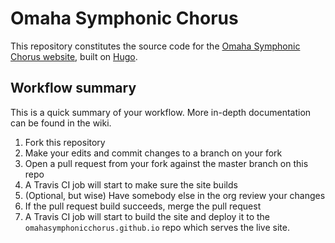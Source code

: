 # Omaha Symphonic Chorus

This repository constitutes the source code for the [Omaha Symphonic Chorus website](https://omahasymphonicchorus.org), built on [Hugo](https://gohugo.io).

## Workflow summary

This is a quick summary of your workflow. More in-depth documentation can be found in the wiki.

1. Fork this repository
2. Make your edits and commit changes to a branch on your fork
3. Open a pull request from your fork against the master branch on this repo
4. A Travis CI job will start to make sure the site builds
5. (Optional, but wise) Have somebody else in the org review your changes
6. If the pull request build succeeds, merge the pull request
7. A Travis CI job will start to build the site and deploy it to the `omahasymphonicchorus.github.io` repo which serves the live site.